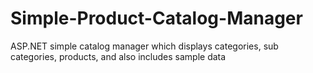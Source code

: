 # Simple-Product-Catalog-Manager
ASP.NET simple catalog manager which displays categories, sub categories, products, and also includes sample data
